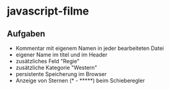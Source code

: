 # javascript-filme
## Aufgaben
- Kommentar mit eigenem Namen in jeder bearbeiteten Datei
- eigener Name im titel und im Header
- zusätzliches Feld "Regie"
- zusätzliche Kategorie "Western"
- persistente Speicherung im Browser
- Anzeige von Sternen (* - *****) beim Schieberegler

